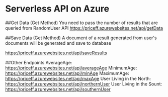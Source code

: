 # Serverless API on Azure
##Get Data (Get Method)
You need to pass the number of results that are queried from RandomUser API
https://priceff.azurewebsites.net/api/getData 

##Save Data (Get Method)
A document of a result generated from user's documents will be generated and save to database

https://priceff.azurewebsites.net/api/saveResults

##Other Endpoints 
AverageAge: https://priceff.azurewebsites.net/api/averageAge
MinimumAge: https://priceff.azurewebsites.net/api/minAge
MaximumAge: https://priceff.azurewebsites.net/api/maxAge
User Living in the North: https://priceff.azurewebsites.net/api/northernUser
User Living in the Sount: https://priceff.azurewebsites.net/api/southernUser